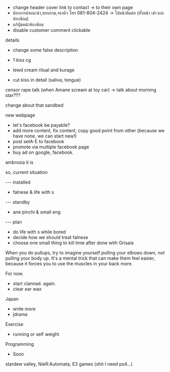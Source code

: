 - change header cover link to contact -> to their own page
- ต้องการคำแนะนำ,สอบถาม,จองคิว โทร 081-804-2424 -> ไปหน้าติดต่อ (ทั้งหน้า เช่า และห้องซ้อม)
- แก้ปุ่มหน้าห้องซ้อม
- disable customer comment clickable

details
- change some false description

+ 1 kiss cg 

- lewd cream ritual and kurage

- cut kiss in detail (saliva, tongue)

censor rape talk (when Amane scream at toy car) -> talk about morning star???

change about that sandbed

new webpage
- let's facebook be payable?
- add more content, fix content, copy good point from other (because we have none, we can start new!)
- post setA-E to facebook
- promote via multiple facebook page
- buy ad on google, facebook.

ambrosia it is

so, current situation

--- installed
- falnese & life with s

--- standby
- ane pinchi & small eng

--- plan
- do life with s while bored
- decide how we should treat falnese
- choose one small thing to kill time after done with Grisaia

When you do pullups, try to imagine yourself pulling your elbows down, not pulling your body up. It's a mental trick that can make them feel easier, because it forces you to use the muscles in your back more.

For now.
- start clannad. again.
- clear ear wax

Japan
- write more
- jdrama

Exercise
- running or self weight

Programming
- Soon

stardew valley, 
NieR:Automata,
E3 games (shit I need ps4...)


